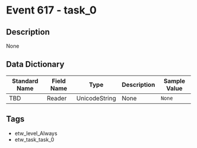 # Event 617 - task_0

## Description
None

## Data Dictionary
|Standard Name|Field Name|Type|Description|Sample Value|
|---|---|---|---|---|
|TBD|Reader|UnicodeString|None|`None`|

## Tags
* etw_level_Always
* etw_task_task_0